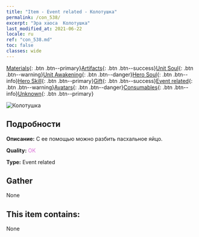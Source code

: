 ```yaml
---
title: "Item - Event related - Колотушка"
permalink: /con_538/
excerpt: "Эра хаоса  Колотушка"
last_modified_at: 2021-06-22
locale: ru
ref: "con_538.md"
toc: false
classes: wide
---
```

 [Materials](/ItemsRU/){: .btn .btn--primary}[Artifacts](/ItemsRU/Artifacts/){: .btn .btn--success}[Unit Soul](/ItemsRU/UnitSoul/){: .btn .btn--warning}[Unit Awakening](/ItemsRU/UnitAwakening/){: .btn .btn--danger}[Hero Soul](/ItemsRU/HeroSoul/){: .btn .btn--info}[Hero Skill](/ItemsRU/HeroSkill/){: .btn .btn--primary}[Gift](/ItemsRU/Gift/){: .btn .btn--success}[Event related](/ItemsRU/Events/){: .btn .btn--warning}[Avatars](/ItemsRU/Avatars/){: .btn .btn--danger}[Consumables](/ItemsRU/Consumables/){: .btn .btn--info}[Unknown](/ItemsRU/Unknown/){: .btn .btn--primary}

 ![Колотушка](/images/t/i_10024.png)

## Подробности
 **Описание:** С ее помощью можно разбить пасхальное яйцо.

 **Quality:** <span style="color: #DA70D6">OK</span>

 **Type:** Event related

## Gather

  None

## This item contains:

  None

